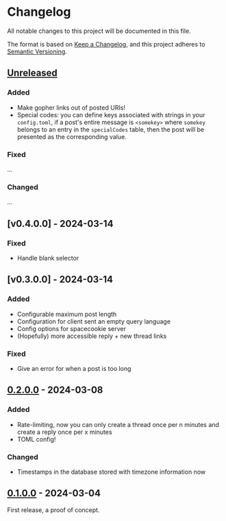 # Changelog

All notable changes to this project will be documented in this file.

The format is based on [Keep a Changelog](https://keepachangelog.com/en/1.0.0/),
and this project adheres to [Semantic Versioning](https://semver.org/spec/v2.0.0.html).

## [Unreleased]

### Added

  * Make gopher links out of posted URIs!
  * Special codes: you can define keys associated with strings in your `config.toml`, if a
    post's entire message is `<somekey>` where `somekey` belongs to an entry in the
    `specialCodes` table, then the post will be presented as the corresponding value.

### Fixed

...

### Changed

...

## [v0.4.0.0] - 2024-03-14

### Fixed

  * Handle blank selector

## [v0.3.0.0] - 2024-03-14

### Added

  * Configurable maximum post length
  * Configuration for client sent an empty query language
  * Config options for spacecookie server
  * (Hopefully) more accessible reply + new thread links

### Fixed

  * Give an error for when a post is too long

## [0.2.0.0] - 2024-03-08

### Added

  * Rate-limiting, now you can only create a thread once per n minutes and create a reply once per x minutes
  * TOML config!

### Changed

  * Timestamps in the database stored with timezone information now

## [0.1.0.0] - 2024-03-04

First release, a proof of concept.

[unreleased]: https://github.com/someodd/gopherden/compare/v0.4.0.0...HEAD
[0.4.0.0]: https://github.com/someodd/gopherden/compare/v0.3.0.0...v0.4.0.0
[0.3.0.0]: https://github.com/someodd/gopherden/compare/v0.2.0.0...v0.3.0.0
[0.2.0.0]: https://github.com/someodd/gopherden/compare/v0.1.0.0...v0.2.0.0
[0.1.0.0]: https://github.com/someodd/gopherden/release/v0.1.0.0

